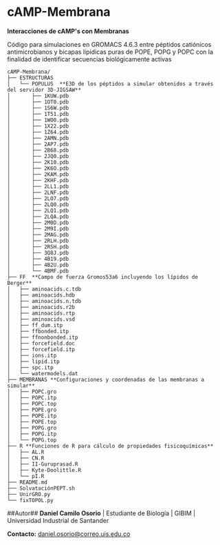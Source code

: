 cAMP-Membrana
=============

**Interacciones de cAMP's con Membranas**

Código para simulaciones en GROMACS 4.6.3 entre péptidos catiónicos antimicrobianos y bicapas lípidicas puras de POPE, POPG y POPC con la finalidad de identificar secuencias biológicamente activas
```
cAMP-Membrana/
├── ESTRUCTURAS
│   └── POPULUS  **E3D de los péptidos a simular obtenidos a través del servidor 3D-JIGSAW**
│       ├── 1KUW.pdb
│       ├── 1OT0.pdb
│       ├── 1S6W.pdb
│       ├── 1T51.pdb
│       ├── 1WO0.pdb
│       ├── 1X22.pdb
│       ├── 1Z64.pdb
│       ├── 2AMN.pdb
│       ├── 2AP7.pdb
│       ├── 2B68.pdb
│       ├── 2JQ0.pdb
│       ├── 2K10.pdb
│       ├── 2K6O.pdb
│       ├── 2KAM.pdb
│       ├── 2KHF.pdb
│       ├── 2LL1.pdb
│       ├── 2LNF.pdb
│       ├── 2LO7.pdb
│       ├── 2LQ0.pdb
│       ├── 2LQ1.pdb
│       ├── 2LQA.pdb
│       ├── 2M0D.pdb
│       ├── 2M9I.pdb
│       ├── 2MAG.pdb
│       ├── 2RLH.pdb
│       ├── 2RSH.pdb
│       ├── 3Q8J.pdb
│       ├── 4B19.pdb
│       ├── 4B2U.pdb
│       └── 4BMF.pdb
├── FF  **Campo de fuerza Gromos53a6 incluyendo los lípidos de Berger**
│   ├── aminoacids.c.tdb
│   ├── aminoacids.hdb
│   ├── aminoacids.n.tdb
│   ├── aminoacids.r2b
│   ├── aminoacids.rtp
│   ├── aminoacids.vsd
│   ├── ff_dum.itp
│   ├── ffbonded.itp
│   ├── ffnonbonded.itp
│   ├── forcefield.doc
│   ├── forcefield.itp
│   ├── ions.itp
│   ├── lipid.itp
│   ├── spc.itp
│   └── watermodels.dat
├── MEMBRANAS **Configuraciones y coordenadas de las membranas a simular**
│   ├── POPC.gro
│   ├── POPC.itp
│   ├── POPC.top
│   ├── POPE.gro
│   ├── POPE.itp
│   ├── POPE.top
│   ├── POPG.gro
│   ├── POPG.itp
│   └── POPG.top
├── R **Funciones de R para cálculo de propiedades fisicoquímicas**
│   ├── AL.R
│   ├── CN.R
│   ├── II-Guruprasad.R
│   ├── Kyte-Doolittle.R
│   └── pI.R
├── README.md
├── SolvataciónPEPT.sh
├── UnirGRO.py
└── fixTOPOL.py
``` 
##Autor##
**Daniel Camilo Osorio** |
Estudiante de Biología | GIBIM | Universidad Industrial de Santander 

**Contacto:**
daniel.osorio@correo.uis.edu.co


